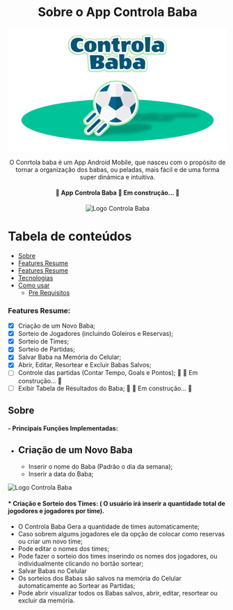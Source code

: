 <h1 align="center">Sobre o App Controla Baba</h1>
<p align="center">
  <img src="https://github.com/neijrdev/about_app_controla_baba/blob/main/assets/banner_app_menor_to_git.png?raw=true" height="auto" width="600" alt="Logo Controla Baba" 
</p>


<p align="center">O Conrtola baba é um App Android Mobile, que nasceu com o propósito de tornar a organização dos babas, ou peladas, mais fácil e de uma forma super dinámica e intuitiva.</p>

<h4 align="center"> 
	🚧  App Controla Baba 🚀 Em construção...  🚧
</h4>


<p align="center">
  <img src="https://github.com/neijrdev/app_controla_baba/blob/main/assets/gif_open_app_2.gif?raw=true" height="auto" width="300" alt="Logo Controla Baba" 
</p>


Tabela de conteúdos
=================
<!--ts-->
   * [Sobre](#Sobre)
   * [Features Resume](#Features-Resume)
   * [Features Resume](#Features-Resume)
   * [Tecnologias](#tecnologias)
   * [Como usar](#como-usar)
      * [Pre Requisitos](#pre-requisitos)

<!--te-->


### Features Resume:
- [x] Criação de um Novo Baba;
- [x] Sorteio de Jogadores (incluindo Goleiros e Reservas);
- [x] Sorteio de Times;
- [x] Sorteio de Partidas;
- [x] Salvar Baba na Memória do Celular;
- [x] Abrir, Editar, Resortear e Excluir Babas Salvos;
- [ ] Controle das partidas (Contar Tempo, Goals e Pontos); 🚧  🚀 Em construção...  🚧 
- [ ] Exibir Tabela de Resultados do Baba; 🚧  🚀 Em construção...  🚧

## Sobre

#### - Principais Funções Implementadas:

<ul>
  <li><h2>Criação de um Novo Baba</b></h2>
    <ul>
       <li>Inserir o nome do Baba (Padrão o dia da semana);</li>
       <li>Inserir a data do Baba;</li>
    </ul>	
</ul>

<p align="left">
  <img src="https://github.com/neijrdev/app_controla_baba/blob/main/assets/edit_name_and_date.gif?raw=true" height="auto" width="300" alt="Logo Controla Baba" 
</p>

#### * Criação e Sorteio dos Times: ( O usuário irá inserir a quantidade total de jogodores e jogadores por time).
  * O Controla Baba Gera a quantidade de times automaticamente;
  * Caso sobrem algums jogadores ele da opção de colocar como reservas ou criar um novo time;
* Pode editar o nomes dos times;
* Pode fazer o sorteio dos times inserindo os nomes dos jogadores, ou individualmente clicando no bortão sortear;
* Salvar Babas no Celular
 * Os sorteios dos Babas são salvos na memória do Celular automaticamente ao Sortear as Partidas;
 * Pode abrir visualizar todos os Babas salvos, abrir, editar, resortear ou excluir da memória.


